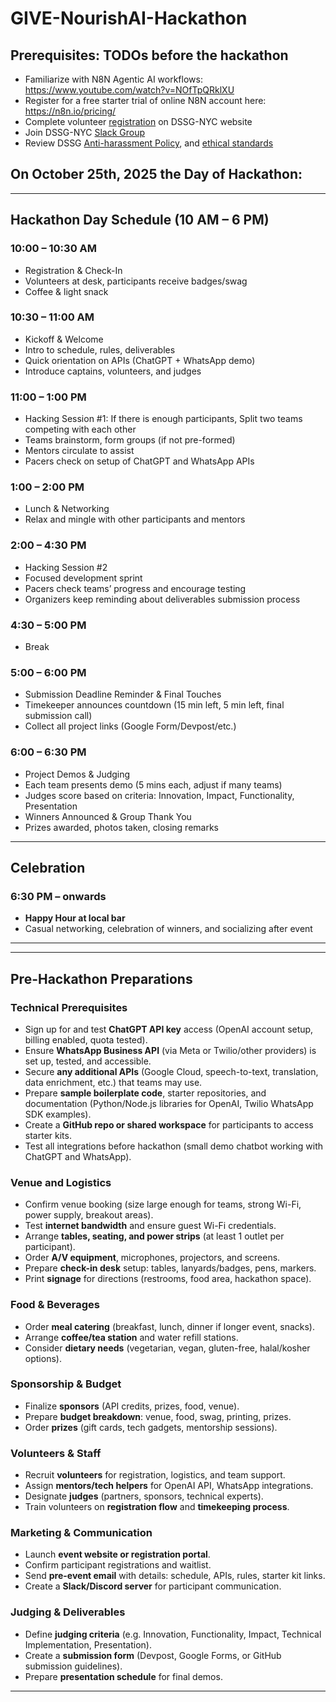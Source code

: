 # GIVE-NourishAI-Hackathon

## Prerequisites: TODOs before the hackathon
- Familiarize with N8N Agentic AI workflows: https://www.youtube.com/watch?v=NOfTpQRklXU
- Register for a free starter trial of online N8N account here: https://n8n.io/pricing/
- Complete volunteer [registration](http://www.nyc-dssg.org) on DSSG-NYC website
- Join DSSG-NYC [Slack Group](https://join.slack.com/t/nyc-dssg/shared_invite/zt-3d2ebdtz5-U_ockU5652ppbSIuCERdGA)
- Review DSSG [Anti-harassment Policy](https://github.com/dssg/hitchhikers-guide/blob/master/sources/dssg-manual/conduct-culture-and-communications/README.md), and [ethical standards](https://dssgfellowship.org/2015/09/18/an-ethical-checklist-for-data-science/)

  
## On October 25th, 2025 the Day of Hackathon:


***

## Hackathon Day Schedule (10 AM – 6 PM)

### 10:00 – 10:30 AM  
- Registration & Check-In  
- Volunteers at desk, participants receive badges/swag  
- Coffee & light snack

### 10:30 – 11:00 AM  
- Kickoff & Welcome  
- Intro to schedule, rules, deliverables  
- Quick orientation on APIs (ChatGPT + WhatsApp demo)  
- Introduce captains, volunteers, and judges  

### 11:00 – 1:00 PM  
- Hacking Session #1: If there is enough participants, Split two teams competing with each other
- Teams brainstorm, form groups (if not pre-formed)  
- Mentors circulate to assist  
- Pacers check on setup of ChatGPT and WhatsApp APIs  

### 1:00 – 2:00 PM  
- Lunch & Networking  
- Relax and mingle with other participants and mentors  

### 2:00 – 4:30 PM  
- Hacking Session #2  
- Focused development sprint  
- Pacers check teams’ progress and encourage testing  
- Organizers keep reminding about deliverables submission process  

### 4:30 – 5:00 PM  
- Break

### 5:00 – 6:00 PM  
- Submission Deadline Reminder & Final Touches  
- Timekeeper announces countdown (15 min left, 5 min left, final submission call)  
- Collect all project links (Google Form/Devpost/etc.)  

### 6:00 – 6:30 PM  
- Project Demos & Judging  
- Each team presents demo (5 mins each, adjust if many teams)  
- Judges score based on criteria: Innovation, Impact, Functionality, Presentation    
- Winners Announced & Group Thank You  
- Prizes awarded, photos taken, closing remarks  

***

## Celebration

### 6:30 PM – onwards  
- **Happy Hour at local bar**  
- Casual networking, celebration of winners, and socializing after event  

***

***

## Pre-Hackathon Preparations

### Technical Prerequisites
- Sign up for and test **ChatGPT API key** access (OpenAI account setup, billing enabled, quota tested).  
- Ensure **WhatsApp Business API** (via Meta or Twilio/other providers) is set up, tested, and accessible.  
- Secure **any additional APIs** (Google Cloud, speech-to-text, translation, data enrichment, etc.) that teams may use.  
- Prepare **sample boilerplate code**, starter repositories, and documentation (Python/Node.js libraries for OpenAI, Twilio WhatsApp SDK examples).  
- Create a **GitHub repo or shared workspace** for participants to access starter kits.  
- Test all integrations before hackathon (small demo chatbot working with ChatGPT and WhatsApp).  

### Venue and Logistics
- Confirm venue booking (size large enough for teams, strong Wi-Fi, power supply, breakout areas).  
- Test **internet bandwidth** and ensure guest Wi-Fi credentials.  
- Arrange **tables, seating, and power strips** (at least 1 outlet per participant).  
- Order **A/V equipment**, microphones, projectors, and screens.  
- Prepare **check-in desk** setup: tables, lanyards/badges, pens, markers.  
- Print **signage** for directions (restrooms, food area, hackathon space).  

### Food & Beverages
- Order **meal catering** (breakfast, lunch, dinner if longer event, snacks).  
- Arrange **coffee/tea station** and water refill stations.  
- Consider **dietary needs** (vegetarian, vegan, gluten-free, halal/kosher options).  

### Sponsorship & Budget
- Finalize **sponsors** (API credits, prizes, food, venue).  
- Prepare **budget breakdown**: venue, food, swag, printing, prizes.  
- Order **prizes** (gift cards, tech gadgets, mentorship sessions).  

### Volunteers & Staff
- Recruit **volunteers** for registration, logistics, and team support.  
- Assign **mentors/tech helpers** for OpenAI API, WhatsApp integrations.  
- Designate **judges** (partners, sponsors, technical experts).  
- Train volunteers on **registration flow** and **timekeeping process**.  

### Marketing & Communication
- Launch **event website or registration portal**.  
- Confirm participant registrations and waitlist.  
- Send **pre-event email** with details: schedule, APIs, rules, starter kit links.  
- Create a **Slack/Discord server** for participant communication.  

### Judging & Deliverables
- Define **judging criteria** (e.g. Innovation, Functionality, Impact, Technical Implementation, Presentation).  
- Create a **submission form** (Devpost, Google Forms, or GitHub submission guidelines).  
- Prepare **presentation schedule** for final demos.  

***

